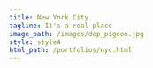 ```yaml
---
title: New York City
tagline: It's a real place
image_path: /images/dep_pigeon.jpg
style: style4
html_path: /portfolios/nyc.html
---
```

